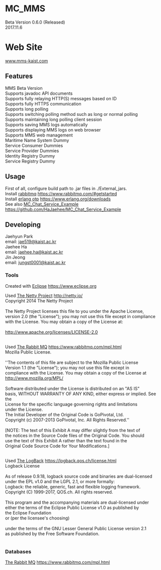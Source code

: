 # MC_MMS
Beta Version 0.6.0 (Released)<br/>
2017.11.6<br/>

# Web Site
www.mms-kaist.com


## Features
MMS Beta Version<br/>
Supports javadoc API documents<br/>
Supports fully relaying HTTP(S) messages based on ID<br/>
Supports fully HTTPS communication<br/>
Supports long polling<br/>
Supports switching polling method such as long or normal polling<br/>
Supports maintaining long polling client session<br/>
Supports saving MMS logs automatically<br/>
Supports displaying MMS logs on web browser<br/>
Supports MMS web management<br/>
Maritime Name System Dummy<br/>
Service Consumer Dummies<br/>
Service Provider Dummies<br/>
Identity Registry Dummy<br/>
Service Registry Dummy<br/>


## Usage
First of all, configure build path to .jar files in ./External_jars.<br/>
Install [rabbitmq](https://www.rabbitmq.com/#getstarted) https://www.rabbitmq.com/#getstarted <br/>
Install [erlang otp](https://www.erlang.org/downloads) https://www.erlang.org/downloads <br/>
See also [MC_Chat_Service_Example](https://github.com/HaJaehee/MC_Chat_Service_Example) https://github.com/HaJaehee/MC_Chat_Service_Example <br/>

## Developing
Jaehyun Park<br/>
email: jae519@kaist.ac.kr<br/>
Jaehee Ha<br/>
email: jaehee.ha@kaist.ac.kr<br/>
Jin Jeong<br/>
email: jungst0001@kaist.ac.kr <br/>

### Tools
Created with [Eclipse](https://www.eclipse.org) https://www.eclipse.org<br/>


Used [The Netty Project](http://netty.io/) http://netty.io/<br/>
Copyright 2014 The Netty Project<br/>
<br/>
The Netty Project licenses this file to you under the Apache License,<br/>
version 2.0 (the "License"); you may not use this file except in compliance<br/>
with the License. You may obtain a copy of the License at:<br/>
<br/>
  http://www.apache.org/licenses/LICENSE-2.0<br/>
  <br/>
   
Used [The Rabbit MQ](https://www.rabbitmq.com/mpl.html) https://www.rabbitmq.com/mpl.html<br/>
 Mozilla Public License.<br/>
<br/>
''The contents of this file are subject to the Mozilla Public License<br/>
Version 1.1 (the "License"); you may not use this file except in<br/>
compliance with the License. You may obtain a copy of the License at<br/>
http://www.mozilla.org/MPL/<br/>
<br/>
Software distributed under the License is distributed on an "AS IS"<br/>
basis, WITHOUT WARRANTY OF ANY KIND, either express or implied. See the<br/>
License for the specific language governing rights and limitations<br/>
under the License.<br/>
The Initial Developer of the Original Code is GoPivotal, Ltd.<br/>
Copyright (c) 2007-2013 GoPivotal, Inc.  All Rights Reserved.''<br/>
<br/>
[NOTE: The text of this Exhibit A may differ slightly from the text of<br/>
the notices in the Source Code files of the Original Code. You should<br/>
use the text of this Exhibit A rather than the text found in the<br/>
Original Code Source Code for Your Modifications.]<br/>
<br/>

Used [The LogBack](https://logback.qos.ch/license.html) https://logback.qos.ch/license.html<br/>
Logback License <br/>
<br/>
As of release 0.9.18, logback source code and binaries are dual-licensed under the EPL v1.0 and the LGPL 2.1, or more formally: <br/>
Logback: the reliable, generic, fast and flexible logging framework. <br/>
Copyright (C) 1999-2017, QOS.ch. All rights reserved.  <br/>
<br/>
This program and the accompanying materials are dual-licensed under <br/>
either the terms of the Eclipse Public License v1.0 as published by <br/>
the Eclipse Foundation <br/>
  or (per the licensee's choosing) <br/>
  <br/>
under the terms of the GNU Lesser General Public License version 2.1 <br/>
as published by the Free Software Foundation. <br/>
 <br/>

### Databases
[The Rabbit MQ](https://www.rabbitmq.com/mpl.html) https://www.rabbitmq.com/mpl.html<br/>

